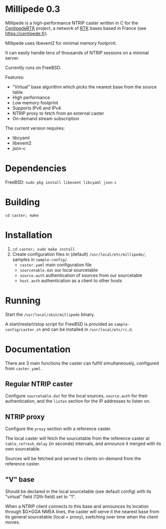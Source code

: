 Millipede 0.3
=============


Millipede is a high-performance NTRIP caster written in C for the [CentipedeRTK](https://github.com/CentipedeRTK) project, a network of [RTK](https://en.wikipedia.org/wiki/Real-time_kinematic_positioning) bases based in France (see https://centipede.fr).


Millipede uses libevent2 for minimal memory footprint.

It can easily handle tens of thousands of NTRIP sessions on a minimal server.

Currently runs on FreeBSD.

Features:
 * "Virtual" base algorithm which picks the nearest base from the source table
 * High performance
 * Low memory footprint
 * Supports IPv6 and IPv4
 * NTRIP proxy to fetch from an external caster
 * On-demand stream subscription

The current version requires:
 * libcyaml
 * libevent2
 * json-c

Dependencies
============

FreeBSD: `sudo pkg install libevent libcyaml json-c`

Building
========

`cd caster; make`

Installation
============

1. `cd caster; sudo make install`
2. Create configuration files in (default) `/usr/local/etc/millipede/`,
   samples in `sample-config/`.
	* `caster.yaml` main configuration file
	* `sourcetable.dat` our local sourcetable
	* `source.auth` authentication of sources from our sourcetable
	* `host.auth` authentication as a client to other hosts

Running
=======

Start the `/usr/local/sbin/millipede` binary.

A start/restart/stop script for FreeBSD is provided as `sample-config/caster.sh` and can be installed in `/usr/local/etc/rc.d`.

Documentation
=============

There are 3 main functions the caster can fulfill simultaneously, configured from `caster.yaml`.

## Regular NTRIP caster

Configure `sourcetable.dat` for the local sources, `source.auth` for their authentication, and the `listen` section for the IP addresses to listen on.

## NTRIP proxy

Configure the `proxy` section with a reference caster.

The local caster will fetch the sourcetable from the reference caster at `table_refresh_delay` (in seconds) intervals, and announce it merged with its own sourcetable.

Sources will be fetched and served to clients on-demand from the reference caster.

## "V" base

Should be declared in the local sourcetable (see default config) with its "virtual" field (12th field) set to "1".

When a NTRIP client connects to this base and announces its location through $G*GGA NMEA lines, the caster will serve it the nearest base from its general sourcetable (local + proxy), switching over time when the client moves.
